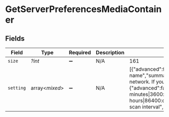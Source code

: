 # GetServerPreferencesMediaContainer


## Fields

| Field                                                                                                                                                                                                                                                                                                                                                                                                                                                                                                                                                                                                                                            | Type                                                                                                                                                                                                                                                                                                                                                                                                                                                                                                                                                                                                                                             | Required                                                                                                                                                                                                                                                                                                                                                                                                                                                                                                                                                                                                                                         | Description                                                                                                                                                                                                                                                                                                                                                                                                                                                                                                                                                                                                                                      | Example                                                                                                                                                                                                                                                                                                                                                                                                                                                                                                                                                                                                                                          |
| ------------------------------------------------------------------------------------------------------------------------------------------------------------------------------------------------------------------------------------------------------------------------------------------------------------------------------------------------------------------------------------------------------------------------------------------------------------------------------------------------------------------------------------------------------------------------------------------------------------------------------------------------ | ------------------------------------------------------------------------------------------------------------------------------------------------------------------------------------------------------------------------------------------------------------------------------------------------------------------------------------------------------------------------------------------------------------------------------------------------------------------------------------------------------------------------------------------------------------------------------------------------------------------------------------------------ | ------------------------------------------------------------------------------------------------------------------------------------------------------------------------------------------------------------------------------------------------------------------------------------------------------------------------------------------------------------------------------------------------------------------------------------------------------------------------------------------------------------------------------------------------------------------------------------------------------------------------------------------------ | ------------------------------------------------------------------------------------------------------------------------------------------------------------------------------------------------------------------------------------------------------------------------------------------------------------------------------------------------------------------------------------------------------------------------------------------------------------------------------------------------------------------------------------------------------------------------------------------------------------------------------------------------ | ------------------------------------------------------------------------------------------------------------------------------------------------------------------------------------------------------------------------------------------------------------------------------------------------------------------------------------------------------------------------------------------------------------------------------------------------------------------------------------------------------------------------------------------------------------------------------------------------------------------------------------------------ |
| `size`                                                                                                                                                                                                                                                                                                                                                                                                                                                                                                                                                                                                                                           | *?int*                                                                                                                                                                                                                                                                                                                                                                                                                                                                                                                                                                                                                                           | :heavy_minus_sign:                                                                                                                                                                                                                                                                                                                                                                                                                                                                                                                                                                                                                               | N/A                                                                                                                                                                                                                                                                                                                                                                                                                                                                                                                                                                                                                                              | 161                                                                                                                                                                                                                                                                                                                                                                                                                                                                                                                                                                                                                                              |
| `setting`                                                                                                                                                                                                                                                                                                                                                                                                                                                                                                                                                                                                                                        | array<*mixed*>                                                                                                                                                                                                                                                                                                                                                                                                                                                                                                                                                                                                                                   | :heavy_minus_sign:                                                                                                                                                                                                                                                                                                                                                                                                                                                                                                                                                                                                                               | N/A                                                                                                                                                                                                                                                                                                                                                                                                                                                                                                                                                                                                                                              | [{"advanced":false,"default":"","group":"general","hidden":false,"id":"FriendlyName","label":"Friendly name","summary":"This name will be used to identify this media server to other computers on your network. If you leave it blank, your computer's name will be used instead.","type":"text","value":"Hera"},{"advanced":false,"default":3600,"enumValues":"900:every 15 minutes\|1800:every 30 minutes\|3600:hourly\|7200:every 2 hours\|21600:every 6 hours\|43200:every 12 hours\|86400:daily","group":"library","hidden":false,"id":"ScheduledLibraryUpdateInterval","label":"Library scan interval","summary":"","type":"int","value":3600}] |